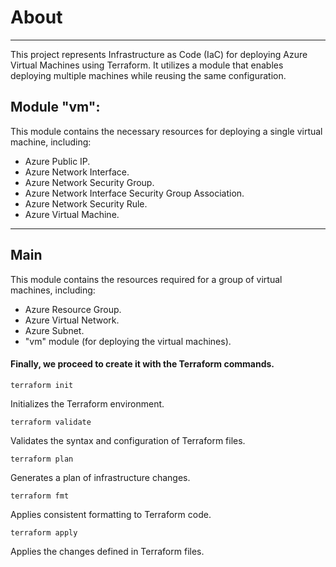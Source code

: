 # About

------------

This project represents Infrastructure as Code (IaC) for deploying Azure Virtual Machines using Terraform. It utilizes a module that enables deploying multiple machines while reusing the same configuration.
## Module "vm":
This module contains the necessary resources for deploying a single virtual machine, including:

- Azure Public IP.
- Azure Network Interface.
- Azure Network Security Group.
- Azure Network Interface Security Group Association.
- Azure Network Security Rule.
- Azure Virtual Machine.


------------

## Main

This module contains the resources required for a group of virtual machines, including:

- Azure Resource Group.
- Azure Virtual Network.
- Azure Subnet.
- "vm" module (for deploying the virtual machines).

#### Finally, we proceed to create it with the Terraform commands.
    terraform init

Initializes the Terraform environment.

    terraform validate
	
Validates the syntax and configuration of Terraform files.

    terraform plan

 Generates a plan of infrastructure changes.

    terraform fmt
Applies consistent formatting to Terraform code.

    terraform apply

Applies the changes defined in Terraform files.






